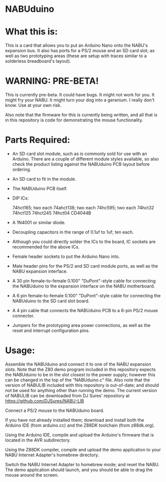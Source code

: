# NABUduino
 
# What this is:

This is a card that allows you to put an Arduino Nano onto the NABU's expansion bus. It also has ports for a PS/2 mouse and an SD card slot; as well as two prototyping areas (these are setup with traces similar to a solderless breadboard's layout).

# WARNING: PRE-BETA!

This is currently pre-beta. It could have bugs. It might not work for you. It might fry your NABU. It might turn your dog into a geranium. I really don't know. Use at your own risk.

Also note that the firmware for this is currently being written, and all that is in this repository is code for demonstrating the mouse functionality.

# Parts Required:

* An SD card slot module, such as is commonly sold for use with an Arduino. There are a couple of different module styles available, so also check the product listing against the NABUduino PCB layout before ordering.

* An SD card to fit in the module.

* The NABUduino PCB itself.

* DIP ICs:

  74hct165; two each
  74ahct138; two each
  74hc595; two each
  74hct32
  74hct125
  74hct245
  74hct04
  CD4044B

* A 1N4001 or similar diode.

* Decoupling capacitors in the range of 0.1uf to 1uf; ten each.

* Although you could directly solder the ICs to the board, IC sockets are recommended for the above ICs.

* Female header sockets to put the Arduino Nano into.

* Male header pins for the PS/2 and SD card module ports, as well as the NABU expansion interface.

* A 30 pin female-to-female 0.100" "DuPont"-style cable for connecting the NABUduino to the expansion interface on the NABU motherboard.

* A 6 pin female-to-female 0.100" "DuPont"-style cable for connecting the NABUduino to the SD card slot board.

* A 4 pin cable that connects the NABUduino PCB to a 6-pin PS/2 mouse connector.

* Jumpers for the prototyping area power connections, as well as the reset and interrupt configuration pins.

# Usage:

Assemble the NABUduino and connect it to one of the NABU expansion slots. Note that the Z80 demo program included in this repository expects the NABUduino to be in the slot closest to the power supply; however this can be changed in the top of the "NABUduino.c" file. Also note that the version of NABULIB included with this repository is out-of-date; and should not be used for anything other than running the demo. The current version of NABULIB can be downloaded from DJ Sures' repository at https://github.com/DJSures/NABU-LIB

Connect a PS/2 mouse to the NABUduino board.

If you have not already installed them; download and install both the Arduino IDE (from arduino.cc) and the Z88DK toolchain (from z88dk.org).

Using the Arduino IDE, compile and upload the Arduino's firmware that is located in the AVR subdirectory.

Using the Z88DK compiler, compile and upload the demo application to your NABU Internet Adapter's homebrew directory.

Switch the NABU Internet Adapter to homebrew mode; and reset the NABU. The demo application should launch, and you should be able to drag the mouse around the screen.
